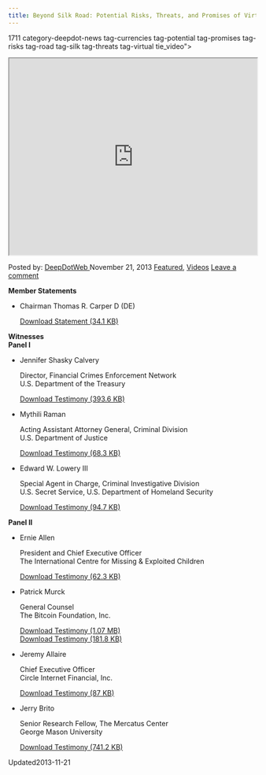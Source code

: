 ```yaml
---
title: Beyond Silk Road: Potential Risks, Threats, and Promises of Virtual Currencies
---
```

1711 category-deepdot-news tag-currencies tag-potential tag-promises tag-risks tag-road tag-silk tag-threats tag-virtual tie_video">
<div class="single-post-video">
<iframe src="http://www.senate.gov/isvp/?comm=govtaff&type=arch&stt=930&filename=govtaff111813&auto_play=false&poster=http%3A%2F%2Fwww%2Ehsgac%2Esenate%2Egov%2Fimages%2Fvideo%2Dposter%2Dflash%2Dfit%2Epng" width="100%" height="400"></iframe> </div>

<span>Posted by: <a href="https://www.deepdotweb.com/author/admin/" title="">DeepDotWeb </a></span>
<span>November 21, 2013</span>
<a href="https://www.deepdotweb.com/category/deepdot-news/" rel="category tag">Featured</a>, <a href="https://www.deepdotweb.com/category/videos/" rel="category tag">Videos</a></span>
<span><a href="https://www.deepdotweb.com/2013/11/21/beyond-silk-road-potential-risks-threats-and-promises-of-virtual-currencies/#respond">Leave a comment</a></span>
</p>
<div class="clear"></div>
<div class="entry">
<section><strong>Member Statements</strong></p>
<ul>
<li>
<div id="vcard-Thomas-R.-Carper">Chairman Thomas R. Carper D (DE)</div>
<p><a href="http://www.hsgac.senate.gov/download/?id=a8de9c3e-c568-4d85-bd3c-1c2365695c47">Download Statement (34.1 KB)</a></li>
</ul>
</section>
<p><strong>Witnesses</strong><br/>
<strong> Panel I</strong></p>
<ul>
<li>
<div>
<p>Jennifer Shasky Calvery</p>
<div>Director, Financial Crimes Enforcement Network</div>
<div>U.S. Department of the Treasury</div>
<div></div>
</div>
<p><a href="http://www.hsgac.senate.gov/download/?id=e92d0cf1-9df0-44d9-b25a-d734547c0c30">Download Testimony (393.6 KB)</a></li>
<li>
<div>
<p>Mythili Raman</p>
<div>Acting Assistant Attorney General, Criminal Division</div>
<div>U.S. Department of Justice</div>
<div></div>
</div>
<p><a href="http://www.hsgac.senate.gov/download/?id=ac50a1af-cc98-4b04-be13-a7522ea7a70d">Download Testimony (68.3 KB)</a></li>
<li>
<div>
<p>Edward W. Lowery III</p>
<div>Special Agent in Charge, Criminal Investigative Division</div>
<div>U.S. Secret Service, U.S. Department of Homeland Security</div>
<div></div>
</div>
<p><a href="http://www.hsgac.senate.gov/download/?id=5ce8c610-34ae-424b-b69d-52098f3edeca">Download Testimony (94.7 KB)</a></li>
</ul>
<p><strong>Panel II</strong></p>
<ul>
<li>
<div>
<p>Ernie Allen</p>
<div>President and Chief Executive Officer</div>
<div>The International Centre for Missing &amp; Exploited Children</div>
<div></div>
</div>
<p><a href="http://www.hsgac.senate.gov/download/?id=872d9e33-d0e4-452c-93d6-8816c4a75c47">Download Testimony (62.3 KB)</a></li>
<li>
<div>
<p>Patrick Murck</p>
<div>General Counsel</div>
<div>The Bitcoin Foundation, Inc.</div>
<div></div>
</div>
<p><a href="http://www.hsgac.senate.gov/download/?id=4cd1ff12-312d-429f-aa41-1d77034ec5a8">Download Testimony (1.07 MB)</a><br/>
<a href="http://www.hsgac.senate.gov/download/?id=705a1d48-e7fc-4706-b192-13790789c559">Download Testimony (181.8 KB)</a></li>
<li>
<div>
<p>Jeremy Allaire</p>
<div>Chief Executive Officer</div>
<div>Circle Internet Financial, Inc.</div>
<div></div>
</div>
<p><a href="http://www.hsgac.senate.gov/download/?id=2369099f-b70d-42e2-bee1-ed977a8c8d1c">Download Testimony (87 KB)</a></li>
<li>
<div>
<p>Jerry Brito</p>
<div>Senior Research Fellow, The Mercatus Center</div>
<div>George Mason University</div>
</div>
<p><a href="http://www.hsgac.senate.gov/download/?id=0dcd748d-035a-4c0f-b695-7680adc2425d">Download Testimony (741.2 KB)</a></li>
</ul>
</div>
<span style="display:none"><a href="https://www.deepdotweb.com/tag/currencies/" rel="tag">currencies</a> <a href="https://www.deepdotweb.com/tag/potential/" rel="tag">potential</a> <a href="https://www.deepdotweb.com/tag/promises/" rel="tag">promises</a> <a href="https://www.deepdotweb.com/tag/risks/" rel="tag">risks</a> <a href="https://www.deepdotweb.com/tag/road/" rel="tag">road</a> <a href="https://www.deepdotweb.com/tag/silk/" rel="tag">silk</a> <a href="https://www.deepdotweb.com/tag/threats/" rel="tag">threats</a> <a href="https://www.deepdotweb.com/tag/virtual/" rel="tag">virtual</a></span> 
Updated2013-11-21</span>
<div style="display:none" class="vcard author" itemprop="author" itemscope itemtype="http://schema.org/Person"><strong class="fn" itemprop="name">